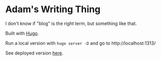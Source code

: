 # Adam's Writing Thing

I don't know if "blog" is the right term, but something like that.

Built with [Hugo](https://gohugo.io/).

Run a local version with `hugo server -D` and go to http://localhost:1313/

See deployed version [here](https://kalverra.github.io/).
